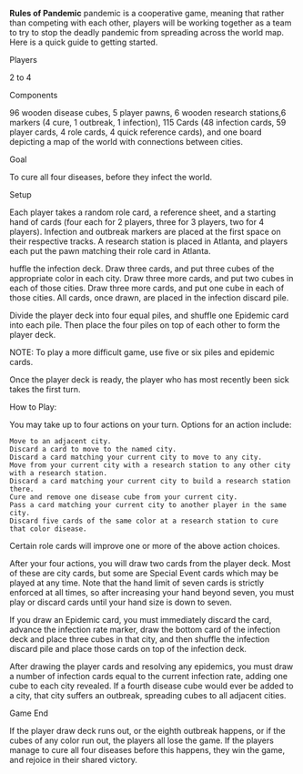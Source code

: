 **Rules of Pandemic**
pandemic is a cooperative game, meaning that rather than competing with each other, players will be working together as a team to try to stop the deadly pandemic from spreading across the world map. Here is a quick guide to getting started.

Players

2 to 4

Components

96 wooden disease cubes, 5 player pawns, 6 wooden research stations,6 markers (4 cure, 1 outbreak, 1 infection), 115 Cards (48 infection cards, 59 player cards, 4 role cards, 4 quick reference cards), and one board depicting a map of the world with connections between cities.

Goal

To cure all four diseases, before they infect the world.

Setup

Each player takes a random role card, a reference sheet, and a starting hand of cards (four each for 2 players, three for 3 players, two for 4 players). Infection and outbreak markers are placed at the first space on their respective tracks. A research station is placed in Atlanta, and players each put the pawn matching their role card in Atlanta.


huffle the infection deck. Draw three cards, and put three cubes of the appropriate color in each city. Draw three more cards, and put two cubes in each of those cities. Draw three more cards, and put one cube in each of those cities. All cards, once drawn, are placed in the infection discard pile.

Divide the player deck into four equal piles, and shuffle one Epidemic card into each pile. Then place the four piles on top of each other to form the player deck.

NOTE: To play a more difficult game, use five or six piles and epidemic cards.

Once the player deck is ready, the player who has most recently been sick takes the first turn.

How to Play:

You may take up to four actions on your turn. Options for an action include:

    Move to an adjacent city.
    Discard a card to move to the named city.
    Discard a card matching your current city to move to any city.
    Move from your current city with a research station to any other city with a research station.
    Discard a card matching your current city to build a research station there.
    Cure and remove one disease cube from your current city.
    Pass a card matching your current city to another player in the same city.
    Discard five cards of the same color at a research station to cure that color disease.

Certain role cards will improve one or more of the above action choices.

After your four actions, you will draw two cards from the player deck. Most of these are city cards, but some are Special Event cards which may be played at any time. Note that the hand limit of seven cards is strictly enforced at all times, so after increasing your hand beyond seven, you must play or discard cards until your hand size is down to seven.

If you draw an Epidemic card, you must immediately discard the card, advance the infection rate marker, draw the bottom card of the infection deck and place three cubes in that city, and then shuffle the infection discard pile and place those cards on top of the infection deck.

After drawing the player cards and resolving any epidemics, you must draw a number of infection cards equal to the current infection rate, adding one cube to each city revealed. If a fourth disease cube would ever be added to a city, that city suffers an outbreak, spreading cubes to all adjacent cities.

Game End

If the player draw deck runs out, or the eighth outbreak happens, or if the cubes of any color run out, the players all lose the game. If the players manage to cure all four diseases before this happens, they win the game, and rejoice in their shared victory.
